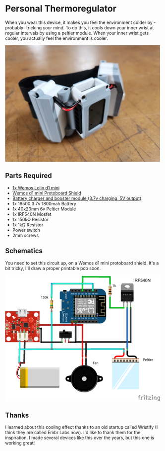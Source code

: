 # Personal Thermoregulator
When you wear this device, it makes you feel the environment colder by -probably- tricking your mind. 
To do this, it cools down your inner wrist at regular intervals by using a peltier module. When your inner wrist gets cooler, you actually feel the environment is cooler.

<img src="https://github.com/tolgaozuygur/personal_thermoregulator/blob/master/images/personal_thermoregulator.jpg" title="" alt="" width="500">

## Parts Required
- <a href="https://www.wemos.cc/en/latest/d1/d1_mini.html" target="_blank">1x Wemos Lolin d1 mini</a>
- <a href="https://www.wemos.cc/en/latest/d1_mini_shield/protoboard.html" target="_blank">Wemos d1 mini Protoboard Shield</a>
- <a href="https://tr.aliexpress.com/item/1005005450086963.html" target="_blank">Battery charger and booster module (3.7v charging, 5V output)</a>
- 1x 18500 3.7v 1800mah Battery
- 1x 40x20mm 6v Peltier Module
- 1x IRF540N Mosfet
- 1x 150kΩ Resistor
- 1x 1kΩ Resistor
- Power switch
- 2mm screws

## Schematics
You need to set this circuit up, on a Wemos d1 mini protoboard shield. It's a bit tricky, I'll draw a proper printable pcb soon.

<img src="https://github.com/tolgaozuygur/personal_thermoregulator/blob/master/images/personal_thermoregulator_bb.png" title="Schematics" alt="Schematics" width="500">

## Thanks
I learned about this cooling effect thanks to an old startup called Wristify (I think they are called Embr Labs now). I'd like to thank them for the inspiration. I made several devices like this over the years, but this one is working great!






